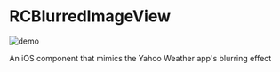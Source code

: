 # RCBlurredImageView

![demo]("demo.gif")

An iOS component that mimics the Yahoo Weather app's blurring effect
